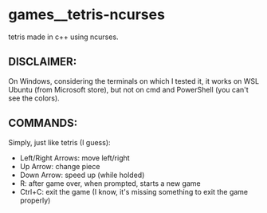 # games__tetris-ncurses
tetris made in c++ using ncurses.


## DISCLAIMER:
On Windows, considering the terminals on which I tested it, it works on WSL Ubuntu (from Microsoft store), but not on cmd and PowerShell (you can't see the colors).
## COMMANDS:
Simply, just like tetris (I guess):
- Left/Right Arrows: move left/right
- Up Arrow: change piece
- Down Arrow: speed up (while holded)
- R: after game over, when prompted, starts a new game
- Ctrl+C: exit the game (I know, it's missing something to exit the game properly)
